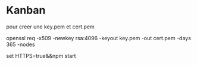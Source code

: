 # Kanban
 pour creer une key.pem et cert.pem

 openssl req -x509 -newkey rsa:4096 -keyout key.pem -out cert.pem -days 365 -nodes

set HTTPS=true&&npm start